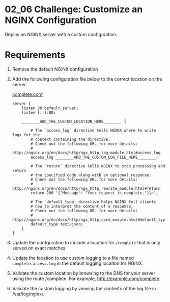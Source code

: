 # 02_06 Challenge: Customize an NGINX Configuration

Deploy an NGINX server with a custom configuration.

# Requirements
1. Remove the default NGINX configuration
1. Add the following configuration file below to the correct location on the server.
    
    [complete.conf](./complete.conf)
    ```nginx
    server {
        listen 80 default_server;
        listen [::]:80;

        ________ADD_THE_CUSTOM_LOCATION_HERE________ {

            # The `access_log` directive tells NGINX where to write logs for the
            # context containing the directive.
            # Check out the following URL for more details:
            # http://nginx.org/en/docs/http/ngx_http_log_module.html#access_log
            access_log ________ADD_THE_CUSTOM_LOG_FILE_HERE________;
            
            # The `return` directive tells NGINX to stop processing and return
            # the specified code along with an optional response.
            # Check out the following URL for more details:
            # http://nginx.org/en/docs/http/ngx_http_rewrite_module.html#return
            return 200 '{"Message": "Your request is complete."}\n';

            # The `default_type` directive helps NGINX tell clients
            # how to interpret the content of a response.
            # Check out the following URL for more details:
            # http://nginx.org/en/docs/http/ngx_http_core_module.html#default_type
            default_type text/json;
        }
    }
    ```
1. Update the confguration to include a location for `/complete` that is only served on exact matches
1. Update the location to use custom logging to a file named `complete.access.log` in the default logging locaiton for NGINX.
1. Validate the custom location by browsing to the DNS for your server using the route /complete. For example, http://example.com/complete.
1. Validate the custom logging by viewing the contents of the log file in /var/log/nginx/.
